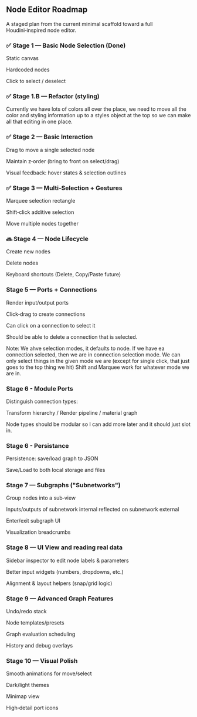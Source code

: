 ## Node Editor Roadmap

A staged plan from the current minimal scaffold toward a full Houdini‑inspired node editor.

### ✅ Stage 1 — Basic Node Selection (Done)

Static canvas

Hardcoded nodes

Click to select / deselect

### ✅ Stage 1.B — Refactor (styling)

Currently we have lots of colors all over the place, we need to move all the color and styling information up to a styles object at the top so we can make all that editing in one place. 

### ✅ Stage 2 — Basic Interaction

Drag to move a single selected node

Maintain z‑order (bring to front on select/drag)

Visual feedback: hover states & selection outlines

### ✅ Stage 3 — Multi‑Selection + Gestures

Marquee selection rectangle

Shift‑click additive selection

Move multiple nodes together

### 🔜 Stage 4 — Node Lifecycle
Create new nodes

Delete nodes

Keyboard shortcuts (Delete, Copy/Paste future)

### Stage 5 — Ports + Connections

Render input/output ports

Click‑drag to create connections

Can click on a connection to select it

Should be able to delete a connection that is selected. 

Note: 
    We ahve selection modes, it defaults to node. If we have ea connection selected, then we are in connection selection mode. We can only select things in the given mode we are (except for single click, that just goes to the top thing we hit) 
    Shift and Marquee work for whatever mode we are in.

### Stage 6 - Module Ports

Distinguish connection types:

Transform hierarchy / Render pipeline / material graph

Node types should be modular so I can add more later and it should just slot in. 

### Stage 6 - Persistance

Persistence: save/load graph to JSON

Save/Load to both local storage and files

### Stage 7 — Subgraphs ("Subnetworks")

Group nodes into a sub‑view

Inputs/outputs of subnetwork internal reflected on subnetwork external

Enter/exit subgraph UI

Visualization breadcrumbs

### Stage 8 — UI View and reading real data

Sidebar inspector to edit node labels & parameters

Better input widgets (numbers, dropdowns, etc.)

Alignment & layout helpers (snap/grid logic)

### Stage 9 — Advanced Graph Features

Undo/redo stack

Node templates/presets

Graph evaluation scheduling

History and debug overlays

### Stage 10 — Visual Polish

Smooth animations for move/select

Dark/light themes

Minimap view

High‑detail port icons